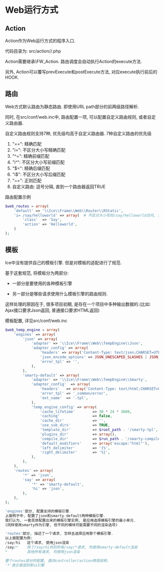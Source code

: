 # Web运行方式

## Action

Action作为Web运行方式的程序入口.

代码目录为: src/action/<class>/<action>.php

Action需要继承\FW_Action. 路由调度会自动执行Action的execute方法.

另外, Action可以覆写prevExecute和postExecute方法, 对应execute执行前后的HOOK.

## 路由

Web方式默认路由为静态路由. 即使用URL path部分的前两级路径解析.

同时, 在src/conf/web.inc中, 路由配置一项, 可以配置自定义路由规则, 或者自定义路由器.

自定义路由规则支持7种, 优先级均高于自定义路由器. 7种自定义路由的优先级
1. "==": 精确匹配
2. "i=": 不区分大小写精确匹配
3. "^=": 精确前缀匹配
4. "i^": 不区分大小写前缀匹配
5. "$=": 精确后缀匹配
6. "i$": 不区分大小写后缀匹配
7. "~=": 正则匹配
8. 自定义路由: 逗号分隔, 直到一个路由器返回TRUE

路由配置示例

```php
$web_routes = array(
    'default' => '\\Ice\\Frame\\Web\\Router\\RStatic',
    'i= /say/helloworld' => array(  # 不区分大小写的/say/helloworld访问, 会被路由到src/action/Say/Helloworld.php
        'class'  => 'Say',
        'action' => 'Helloworld',
    )
);
```

## 模板

Ice中没有提供自己的模板引擎. 但是对模板的适配进行了规范.

基于这套规范, 将模板分为两部分:

* 一部分是要使用的各种模板引擎

* 另一部分是哪些请求使用什么模板引擎的路由规则.

这样处理的原因在于, 很多项目初期, 是存在一个项目中多种输出数据的.(比如: Ajax接口要求Json返回, 普通接口要求HTML返回)

模板配置, 详见src/conf/web.inc

```php
$web_temp_engine = array(
    'engines' => array(
        'json' => array(
            'adapter' => '\\Ice\\Frame\\Web\\TempEngine\\Json',
            'adapter_config' => array(
                'headers' => array('Content-Type: text/json;CHARSET=UTF-8'),
                'json_encode_options' => JSON_UNESCAPED_SLASHES | JSON_UNESCAPED_UNICODE,
                'error_tpl' => '',
            ),
        ),
        'smarty-default' => array(
            'adapter' => '\\Ice\\Frame\\Web\\TempEngine\\Smarty',
            'adapter_config'  => array(
                'headers'   => array('Content-Type: text/html;CHARSET=UTF-8'),
                'error_tpl' => '_common/error',
                'ext_name'  => '.tpl',
            ),
            'temp_engine_config' => array(
                'cache_lifetime'        => 30 * 24 * 3600,
                'caching'               => false,
                'cache_dir'             => '',
                'use_sub_dirs'          => TRUE,
                'template_dir'          => $root_path . '/smarty-tpl',
                'plugins_dir'           => array(),
                'compile_dir'           => $run_path . '/smarty-compiled/' ,
                'default_modifiers'     => array('escape:"html"'),
                'left_delimiter'        => '{%',
                'right_delimiter'       => '%}',
            ),
        ),
    ),
    'routes' => array(
        '*' => 'json',
        'say' => array(
            '*' => 'smarty-default',
            'hi' => 'json',
        ),
    ),
);

'engines'部分, 配置支持的模板引擎.
上面例子中, 配置了json和smarty-default两种模板引擎.
我们认为, 一套具体配置出来的模板引擎实例, 是应用选择模板引擎的最小单元.
(同样使用smarty作为引擎, 但不同的模块可能需要不同的渲染选项)

'routes'部分, 描述了一个请求, 怎样去选择应用那个模板引擎.
以上面配置为例:
/say/hi   这个请求, 使用json渲染
/say/*    除了/say/hi外的所有/say/*请求, 均使用smarty-default渲染
*         其他所有请求, 均使用json渲染

整个routes部分的配置, 面向controller/action两层结构.
'*'表示某层的默认引擎
```

